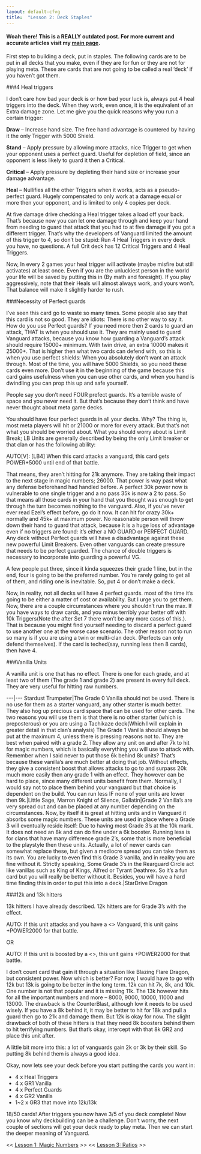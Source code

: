 ```yaml
---
layout: default-cfvg
title:  "Lesson 2: Deck Staples"
---
```

#### Woah there! This is a REALLY outdated post. For more current and accurate articles visit my [main page](/cfvg).

First step to building a deck, put in staples. The following cards are to be put in all decks that you make, even if they are for fun or they are not for playing meta. These are cards that are not going to be called a real ‘deck’ if you haven’t got them.

###4 Heal triggers

I don’t care how bad your deck is or how bad your luck is, always put 4 heal triggers into the deck. When they work, even once, it is the equivalent of an Extra damage zone. Let me give you the quick reasons why you run a certain trigger:

**Draw** – Increase hand size. The free hand advantage is countered by having it the only Trigger with 5000 Shield.

**Stand** – Apply pressure by allowing more attacks, nice Trigger to get when your opponent uses a perfect guard. Useful for depletion of field, since an opponent is less likely to guard it then a Critical.

**Critical** – Apply pressure by depleting their hand size or increase your damage advantage.

**Heal** – Nullifies all the other Triggers when it works, acts as a pseudo-perfect guard. Hugely compensated to only work at a damage equal or more then your opponent, and is limited to only 4 copies per deck.

<!-- more -->
At five damage drive checking a Heal trigger takes a load off your back. That’s because now you can let one damage through and keep your hand from needing to guard that attack that you had to at five damage if you got a different trigger. That’s why the developers of Vanguard limited the amount of this trigger to 4, so don’t be stupid: Run 4 Heal Triggers in every deck you have, no questions. A full Crit deck has 12 Critical Triggers and 4 Heal Triggers.

Now, In every 2 games your heal trigger will activate (maybe misfire but still activates) at least once. Even if you are the unluckiest person in the world your life will be saved by putting this in (By math and foresight). If you play aggressively, note that their Heals will almost always work, and yours won’t. That balance will make it slightly harder to rush.

###Necessity of Perfect guards

I’ve seen this card go to waste so many times. Some people also say that this card is not so good. They are idiots: There is no other way to say it. How do you use Perfect guards? If you need more then 2 cards to guard an attack, THAT is when you should use it. They are mainly used to guard Vanguard attacks, because you know how guarding a Vanguard’s attack should require 15000+ minimum. With twin drive, an extra 10000 makes it 25000+. That is higher then what two cards can defend with, so this is when you use perfect shields: When you absolutely don’t want an attack through. Most of the time, you will have 5000 Shields, so you need these cards even more. Don’t use it in the beginning of the game because this card gains usefulness when you can use other cards, and when you hand is dwindling you can prop this up and safe yourself.

People say you don’t need FOUR prefect guards. It’s a terrible waste of space and you never need it. But that’s because they don’t think and have never thought about meta game decks.

You should have four perfect guards in all your decks. Why? The thing is, most meta players will hit or 21000 or more for every attack. But that’s not what you should be worried about. What you should worry about is Limit Break;
LB Units are generally described  by being the only Limit breaker or that clan or has the following ability:

AUTO[V]: [LB4] When this card attacks a vanguard, this card gets POWER+5000 until end of that battle.

That means, they aren’t hitting for 21k anymore. They are taking their impact to the next stage in magic numbers; 26000. That power is way past what any defense beforehand had handled before. A perfect 30k power now is vulnerable to one single trigger and a no pass 35k is now a 2 to pass. So that means all those cards in your hand that you thought was enough to get through the turn becomes nothing to the vanguard. Also, if you’ve never ever read Ezel’s effect before, go do it now. It can hit for crazy 30k+ normally and 45k+ at maximum power. No reasonable person will throw down their hand to guard that attack, because it is a huge loss of advantage even if no triggers are found: it’s either a NO GUARD or PERFECT GUARD. Any deck without Perfect guards will have a disadvantage against these new powerful Limit Breakers. Even other vanguards can create pressure that needs to be perfect guarded. The chance of double triggers is necessary to incorporate into guarding a powerful VG.

A few people put three, since it kinda squeezes their grade 1 line, but in the end, four is going to be the preferred number. You’re rarely going to get all of them, and riding one is inevitable. So, put 4 or don’t make a deck.

Now, in reality, not all decks will have 4 perfect guards. most of the time it’s going to be either a matter of cost or availability. But I urge you to get them. Now, there are a couple circumstances where you shouldn’t run the max. If you have ways to draw cards, and you minus terribly your better off with 10k Triggers(Note the after Set 7 there won’t be any more cases of this.). That is because you might find yourself needing to discard a perfect guard to use another one at the worse case scenario. The other reason not to run so many is if you are using a twin or multi-clan deck. (Perfects can only defend themselves). If the card is teched(say, running less then 8 cards), then have 4.

###Vanilla Units

A vanilla unit is one that has no effect. There is one for each grade, and at least two of them (The grade 1 and grade 2) are present in every full deck. They are very useful for hitting raw numbers.

---|---
Stardust Trumpeter|The Grade 0 Vanilla should not be used. There is no use for them as a starter vanguard, any other starter is much better. They also hog up precious card space that can be used for other cards. The two reasons you will use them is that there is no other starter (which is preposterous) or you are using a Tachikaze deck(Which I will explain in greater detail in that clan’s analysis)
The Grade 1 Vanilla should always be put at the maximum 4, unless there is pressing reasons not to. They are best when paired with a grade 2. They allow any unit on and after 7k to hit for magic numbers, which is basically everything you will use to attack with. Remember when I said never to put those 6k behind 8k units? That’s because these vanilla’s are much better at doing that job. Without effects, they give a consistent boost that allows attacks to go to and surpass 20k much more easily then any grade 1 with an effect. They however can be hard to place, since many different units benefit from them. Normally, I would say not to place them behind your vanguard but that choice is dependent on the build. You can run less IF none of your units are lower then 9k.|Little Sage, Marron
Knight of Silence, Gallatin|Grade 2 Vanilla’s are very spread out and can be placed at any number  depending on the circumstances. Now, by itself it is great at hitting units and in Vanguard it absorbs some magic numbers. These units are used in place where a Grade 3 will eventually reside itself: Due to having most Grade 3’s at the 10k mark. It does not need an 8k and can do fine under a 6k booster. Running less is for clans that have many difference grade 2’s, some that is more beneficial to the playstyle then these units. Actually, a lot of newer cards can somewhat replace these, but given a mediocre spread you can take them as its own.
You are lucky to even find this Grade 3 vanilla, and in reality you are fine without it. Strictly speaking, Some Grade 3’s in the Rearguard Circle act like vanillas such as King of Kings, Alfred or Tyrant Deathrex. So it’s a fun card but you will really be better without it. Besides, you will have a hard time finding this in order to put this into a deck.|StarDrive Dragon

###12k and 13k hitters

13k hitters I have already described. 12k hitters are for Grade 3’s with the effect.

AUTO: If this unit attacks and you have a <<clan>> Vanguard, this unit gains +POWER2000 for that battle.

OR

AUTO: If this unit is boosted by a  <<clan>>, this unit gains +POWER2000 for that battle.

I don’t count card that gain it through a situation like Blazing Flare Dragon, but consistent power.
Now which is better? For now, I would have to go with 12k but 13k is going to be better in the long term.
12k can hit 7k, 8k, and 10k. One number is not that popular and it is missing 11k. The 13k however hits for all the important numbers and more – 8000, 9000, 10000, 11000 and 13000. The drawback is the CounterBlast, although low it needs to be used wisely. If you have a 8k behind it, it may be better to hit for 18k and pull a guard then go to 21k and damage them. But 12k is okay for now. The slight drawback of both of these hitters is that they need 8k boosters behind them to hit terrifying numbers. But that’s okay, intercept with that 8k GR2 and place this unit after.

A little bit more into this: a lot of vanguards gain 2k or 3k by their skill. So putting 8k behind them is always a good idea.

Okay, now lets see your deck before you start putting the cards you want in:

 * 4 x Heal Triggers
 * 4 x GR1 Vanilla
 * 4 x Perfect Guards
 * 4 x GR2 Vanilla
 * 1~2 x GR3 that move into 12k/13k

18/50 cards! After triggers you now have 3/5 of you deck complete! Now you know why deckbuilding can be a challenge. Don’t worry, the next couple of sections will get your deck ready to play meta. Then we can start the deeper meaning of Vanguard.<i class="fa fa-stop"></i>

<< [Lesson 1: Magic Numbers](/cfvg/lesson1) >> << [Lesson 3: Ratios](/cfvg/lesson3) >>
